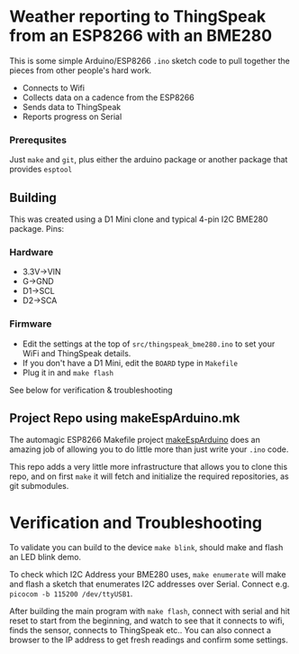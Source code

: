 # Weather reporting to ThingSpeak from an ESP8266 with an BME280

This is some simple Arduino/ESP8266 `.ino` sketch code to pull together the pieces from other people's hard work.

* Connects to Wifi
* Collects data on a cadence from the ESP8266
* Sends data to ThingSpeak
* Reports progress on Serial

### Prerequsites

Just `make` and `git`, plus either the arduino package or another package that provides `esptool` 

## Building

This was created using a D1 Mini clone and typical 4-pin I2C BME280 package.  Pins:

### Hardware

* 3.3V->VIN
* G->GND
* D1->SCL
* D2->SCA

### Firmware

* Edit the settings at the top of `src/thingspeak_bme280.ino` to set your WiFi and ThingSpeak details.
* If you don't have a D1 Mini, edit the `BOARD` type in `Makefile`
* Plug it in and `make flash`

See below for verification & troubleshooting

## Project Repo using makeEspArduino.mk

The automagic ESP8266 Makefile project [makeEspArduino](https://github.com/plerup/makeEspArduino) does an amazing job of allowing you to do little more than just write your `.ino` code.  

This repo adds a very little more infrastructure that allows you to clone this repo, and on first `make` it will fetch and initialize the required repositories, as git submodules.

# Verification and Troubleshooting

To validate you can build to the device `make blink`, should make and flash an LED blink demo.

To check which I2C Address your BME280 uses, `make enumerate` will make and flash a sketch that enumerates I2C addresses over Serial. Connect e.g. `picocom -b 115200 /dev/ttyUSB1`.

After building the main program with `make flash`, connect with serial and hit reset to start from the beginning, and watch to see that it connects to wifi, finds the sensor, connects to ThingSpeak etc..  You can also connect a browser to the IP address to get fresh readings and confirm some settings.
